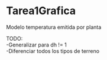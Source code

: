 # Tarea1Grafica
Modelo temperatura emitida por planta

TODO:  
-Generalizar para dh != 1  
-Diferenciar todos los tipos de terreno 

